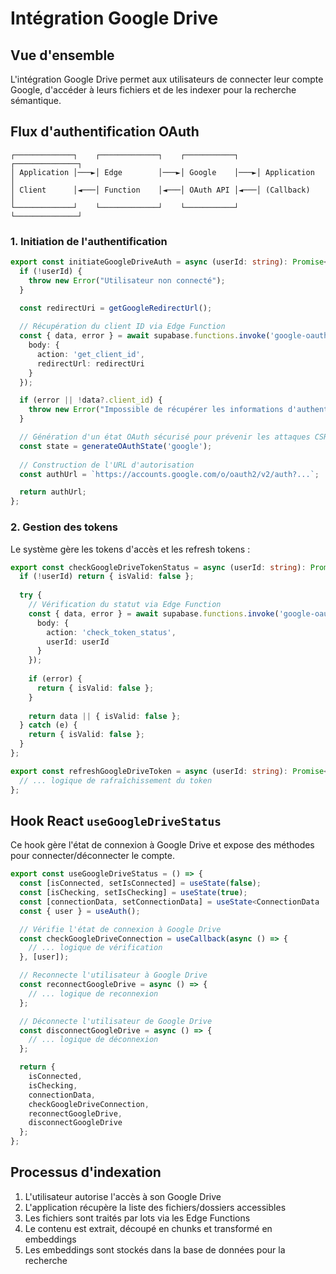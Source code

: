 
# Intégration Google Drive

## Vue d'ensemble

L'intégration Google Drive permet aux utilisateurs de connecter leur compte Google, d'accéder à leurs fichiers et de les indexer pour la recherche sémantique.

## Flux d'authentification OAuth

```
┌─────────────┐    ┌─────────────┐    ┌───────────┐    ┌──────────────┐
│ Application │───►│ Edge        │───►│ Google    │───►│ Application   │
│ Client      │◄───│ Function    │◄───│ OAuth API │◄───│ (Callback)    │
└─────────────┘    └─────────────┘    └───────────┘    └──────────────┘
```

### 1. Initiation de l'authentification

```typescript
export const initiateGoogleDriveAuth = async (userId: string): Promise<string> => {
  if (!userId) {
    throw new Error("Utilisateur non connecté");
  }

  const redirectUri = getGoogleRedirectUrl();
  
  // Récupération du client ID via Edge Function
  const { data, error } = await supabase.functions.invoke('google-oauth', {
    body: { 
      action: 'get_client_id',
      redirectUrl: redirectUri
    }
  });

  if (error || !data?.client_id) {
    throw new Error("Impossible de récupérer les informations d'authentification");
  }

  // Génération d'un état OAuth sécurisé pour prévenir les attaques CSRF
  const state = generateOAuthState('google');
  
  // Construction de l'URL d'autorisation
  const authUrl = `https://accounts.google.com/o/oauth2/v2/auth?...`;

  return authUrl;
};
```

### 2. Gestion des tokens

Le système gère les tokens d'accès et les refresh tokens :

```typescript
export const checkGoogleDriveTokenStatus = async (userId: string): Promise<{isValid: boolean, expiresIn?: number}> => {
  if (!userId) return { isValid: false };
  
  try {
    // Vérification du statut via Edge Function
    const { data, error } = await supabase.functions.invoke('google-oauth', {
      body: { 
        action: 'check_token_status', 
        userId: userId
      }
    });
    
    if (error) {
      return { isValid: false };
    }
    
    return data || { isValid: false };
  } catch (e) {
    return { isValid: false };
  }
};

export const refreshGoogleDriveToken = async (userId: string): Promise<boolean> => {
  // ... logique de rafraîchissement du token
};
```

## Hook React `useGoogleDriveStatus`

Ce hook gère l'état de connexion à Google Drive et expose des méthodes pour connecter/déconnecter le compte.

```typescript
export const useGoogleDriveStatus = () => {
  const [isConnected, setIsConnected] = useState(false);
  const [isChecking, setIsChecking] = useState(true);
  const [connectionData, setConnectionData] = useState<ConnectionData | null>(null);
  const { user } = useAuth();

  // Vérifie l'état de connexion à Google Drive
  const checkGoogleDriveConnection = useCallback(async () => {
    // ... logique de vérification
  }, [user]);

  // Reconnecte l'utilisateur à Google Drive
  const reconnectGoogleDrive = async () => {
    // ... logique de reconnexion
  };

  // Déconnecte l'utilisateur de Google Drive
  const disconnectGoogleDrive = async () => {
    // ... logique de déconnexion
  };

  return {
    isConnected,
    isChecking,
    connectionData,
    checkGoogleDriveConnection,
    reconnectGoogleDrive,
    disconnectGoogleDrive
  };
};
```

## Processus d'indexation

1. L'utilisateur autorise l'accès à son Google Drive
2. L'application récupère la liste des fichiers/dossiers accessibles
3. Les fichiers sont traités par lots via les Edge Functions
4. Le contenu est extrait, découpé en chunks et transformé en embeddings
5. Les embeddings sont stockés dans la base de données pour la recherche
